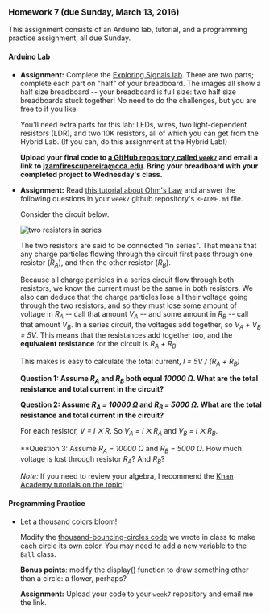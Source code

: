 ### Homework 7 (due Sunday, March 13, 2016)

This assignment consists of an Arduino lab, tutorial, and a programming practice assignment, all due Sunday.

#### Arduino Lab

- **Assignment:** Complete the [Exploring Signals lab](http://workshopweekend.net/arduino/labs/exploring-signals). There are two parts; complete each part on "half" of your breadboard. The images all show a half size breadboard -- your breadboard is full size: two half size breadboards stuck together! No need to do the challenges, but you are free to if you like.
  
  You'll need extra parts for this lab: LEDs, wires, two light-dependent resistors (LDR), and two 10K resistors, all of which you can get from the Hybrid Lab. (If you can, do this assignment at the Hybrid Lab!)
  
  **Upload your final code to [a GitHub repository called `week7`](../github-guide.md) and email a link to [jzamfirescupereira@cca.edu](mailto:jzamfirescupereira@cca.edu). Bring your breadboard with your completed project to Wednesday's class.**

- **Assignment:** Read [this tutorial about Ohm's Law](http://www.physicsclassroom.com/class/circuits/Lesson-3/Ohm-s-Law) and answer the following questions in your `week7` github repository's `README.md` file.
  
  Consider the circuit below.
    
  ![two resistors in series](img/two-series-resistors.png)
  
  The two resistors are said to be connected "in series". That means that any charge particles flowing through the circuit first pass through one resistor (*R<sub>A</sub>*), and then the other resistor (*R<sub>B</sub>*).
  
  Because all charge particles in a series circuit flow through both resistors, we know the current must be the same in both resistors. We also can deduce that the charge particles lose all their voltage going through the two resistors, and so they must lose some amount of voltage in *R<sub>A</sub>* -- call that amount *V<sub>A</sub>* -- and some amount in *R<sub>B</sub>* -- call that amount *V<sub>B</sub>*. In a series circuit, the voltages add together, so *V<sub>A</sub> + V<sub>B</sub> = 5V*. This means that the resistances add together too, and the **equivalent resistance** for the circuit is *R<sub>A</sub> + R<sub>B</sub>*.
  
  This makes is easy to calculate the total current, *I = 5V / (R<sub>A</sub> + R<sub>B</sub>)*

  **Question 1: Assume *R<sub>A</sub>* and *R<sub>B</sub>* both equal *10000 Ω*. What are the total resistance and total current in the circuit?**
  
  **Question 2: Assume *R<sub>A</sub> = 10000 Ω* and *R<sub>B</sub> = 5000 Ω*. What are the total resistance and total current in the circuit?**

  For each resistor, *V = I ⨉ R*. So *V<sub>A</sub> = I ⨉ R<sub>A</sub>* and *V<sub>B</sub> = I ⨉ R<sub>B</sub>*.
  
  **Question 3: Assume *R<sub>A</sub> = 10000 Ω* and *R<sub>B</sub> = 5000 Ω*. How much voltage is lost through resistor *R<sub>A</sub>*? And *R<sub>B</sub>*?
  
  *Note:* If you need to review your algebra, I recommend the [Khan Academy tutorials on the topic](https://www.khanacademy.org/math/algebra)!


#### Programming Practice

- Let a thousand colors bloom!
  
  Modify the [thousand-bouncing-circles code](thousands.pde) we wrote in class to make each circle its own color. You may need to add a new variable to the `Ball` class.
  
  **Bonus points**: modify the display() function to draw something other than a circle: a flower, perhaps?
  
  **Assignment:** Upload your code to your `week7` repository and email me the link.